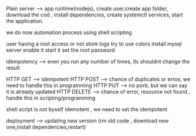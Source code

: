  Plain server --> app runtime(nodejs), create user,create app folder, download the cod , install dependencies, create systemctl services, start the application.

 we do now automation process using shell scripting
 
 user having a root access or not
 store logs
 try to use colors
 install mysql server
 enable it
 start it
 set the root password

 idempotency --> even you run any number of times, its shouldnt change the result

 HTTP GET --> idempotent
 HTTP POST --> chance of duplicates or erros, we need to handle this in programming
 HTTP PUT --> no porb, but we can say it is already updated
 HTTP DELETE --> chance of error, resource not found , handle this in scripting/programming

 shell script is not byself idemotent , we need to set the idempotent

 deployment --> updating new version (rm old code , download new one,install dependencies,restart)